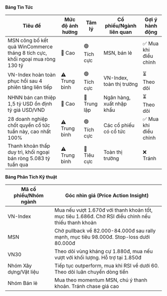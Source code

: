**Bảng Tin Tức**

| Tiêu đề | Mức độ ảnh hưởng | Tâm lý | Cổ phiếu/Ngành liên quan | Gợi ý hành động |
|---------|------------------|--------|--------------------------|-----------------|
| MSN công bố kết quả WinCommerce tháng 8 tích cực, khối ngoại mua ròng 130 tỷ | 🚨 Cao | 🟢 Tích cực | MSN, bán lẻ | ✅ Mua khi điều chỉnh |
| VN-Index hoàn toàn phục hồi sau 4 phiên tăng liên tiếp | ⚠️ Trung bình | 🟢 Tích cực | VN-Index, toàn thị trường | ⏳ Theo dõi |
| NHNN bán can thiệp 1,5 tỷ USD ổn định tỷ giá USD/VND | 🚨 Cao | 🔵 Trung lập | Ngân hàng, xuất nhập khẩu | ⏳ Theo dõi |
| 28 doanh nghiệp chốt quyền cổ tức tuần này, cao nhất 100% | ⚠️ Trung bình | 🟢 Tích cực | Các cổ phiếu có cổ tức | ✅ Mua khi điều chỉnh |
| Thanh khoản thấp duy trì, khối ngoại bán ròng 5.083 tỷ tuần qua | ⚠️ Trung bình | 🔴 Tiêu cực | Toàn thị trường | ❌ Tránh |

**Bảng Phân Tích Kỹ thuật**

| Mã cổ phiếu/Nhóm ngành | Góc nhìn giá (Price Action Insight) |
|------------------------|-------------------------------------|
| VN-Index | Mua nếu vượt 1.670đ với thanh khoản tốt, mục tiêu 1.686đ. Chờ RSI điều chỉnh nếu thiếu thanh khoản |
| MSN | Chờ pullback về 82.000-84.000đ sau rally mạnh, mục tiêu 98.000đ. Stop-loss dưới 80.000đ |
| VN30 | Theo dõi vùng kháng cự 1.880đ, mua nếu vượt với khối lượng. Hỗ trợ tại 1.850đ |
| Nhóm Xây dựng/Vật liệu | Tiếp tục outperform, mua khi RSI về dưới 60. Theo dõi luân chuyển dòng tiền |
| Nhóm Bán lẻ | Mua theo momentum MSN, chú ý thanh khoản. Tránh chase giá cao |